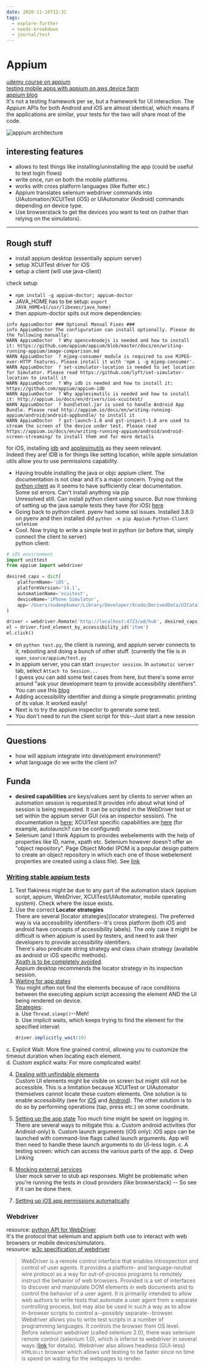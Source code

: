 ```yaml
---
date: 2020-11-16T12:32
tags: 
  - explore-further
  - needs-breakdown
  - journal/test
---
```


# Appium

[udemy course on appium](https://www.udemy.com/course/mobile-automation-using-appiumselenium-3/?utm_source=adwords&utm_medium=udemyads&utm_campaign=DSA_Catchall_la.EN_cc.INDIA&utm_content=deal4584&utm_term=_._ag_82569850245_._ad_437477497173_._kw__._de_c_._dm__._pl__._ti_dsa-485138043266_._li_1007748_._pd__._&matchtype=b)  
[testing mobile apps with appium on aws device farm](https://aws.amazon.com/blogs/mobile/testing-mobile-apps-with-cucumber-and-appium-through-testng-on-aws-device-farm/)  
[appium blog](https://appiumpro.com/edition)  
It's not a testing framework per se, but a framework for UI interaction. The Appium APIs for both Android and iOS are almost identical, which means if the applications are similar, your tests for the two will share most of the code.

![appium architecture](static/appium_arch.png)


## interesting features

- allows to test things like installing/uninstalling the app (could be useful to test login flows)
- write once, run on both the mobile platforms.
- works with cross platform languages (like flutter etc.)
- Appium translates selenium webdriver commands into UIAutomation/XCUITest (iOS) or UIAutomator (Android) commands depending on device type.
- Use browserstack to get the devices you want to test on (rather than relying on the simulators).

---
## Rough stuff

- install appium desktop (essentially appium server)
- setup XCUITest driver for iOS
- setup a client (will use java-client)


check setup
- `npm install -g appium-doctor; appium-doctor`
- JAVA_HOME has to be setup: `export JAVA_HOME=$(/usr/libexec/java_home)`
- then appium-doctor spits out more dependencies:
```
info AppiumDoctor ### Optional Manual Fixes ###
info AppiumDoctor The configuration can install optionally. Please do the following manually:
WARN AppiumDoctor  ? Why opencv4nodejs is needed and how to install it: https://github.com/appium/appium/blob/master/docs/en/writing-running-appium/image-comparison.md
WARN AppiumDoctor  ? mjpeg-consumer module is required to use MJPEG-over-HTTP features. Please install it with 'npm i -g mjpeg-consumer'.
WARN AppiumDoctor  ? set-simulator-location is needed to set location for Simulator. Please read https://github.com/lyft/set-simulator-location to install it
WARN AppiumDoctor  ? Why idb is needed and how to install it: https://github.com/appium/appium-idb
WARN AppiumDoctor  ? Why applesimutils is needed and how to install it: http://appium.io/docs/en/drivers/ios-xcuitest/
WARN AppiumDoctor  ? bundletool.jar is used to handle Android App Bundle. Please read http://appium.io/docs/en/writing-running-appium/android/android-appbundle/ to install it
WARN AppiumDoctor  ? gst-launch-1.0 and gst-inspect-1.0 are used to stream the screen of the device under test. Please read https://appium.io/docs/en/writing-running-appium/android/android-screen-streaming/ to install them and for more details

```

for iOS, installing [idb](https://fbidb.io/) and [applesimutils](https://github.com/appium/appium-xcuitest-driver) as they seem relevant.  
Indeed they are! IDB is for things like setting location, while apple simulation utils allow you to use permissions capability.

- Having trouble installing the java or objc appium client. The documentation is not clear and it's a major concern. Trying out the [python client](https://github.com/appium/python-client) as it seems to have sufficiently clear documentation.  
Some ssl errors. Can't install anything via pip  
Unresolved still. Can install python client using source. But now thinking of setting up the java sample tests they have (for iOS) [here](https://github.com/appium/appium/blob/master/sample-code/java/src/IOSBasicInteractionsTest.java)  
- Going back to python client. pyenv had some ssl issues. Installed 3.8.0 on pyenv and then installed did `python -m pip Appium-Python-Client selenium`
- Cool. Now trying to write a simple test in python (or before that, simply connect the client to server)  
python client:
```python
# iOS environment
import unittest
from appium import webdriver

desired_caps = dict(
    platformName='iOS',
    platformVersion='14.1',
    automationName='xcuitest',
    deviceName='iPhone Simulator',
    app='/Users/sudeepkumar/Library/Developer/Xcode/DerivedData/UICatalog-hbhjyiyopqrjqyepdvoermcfbeph/Build/Products/Debug-iphonesimulator/UICatalog.app'
)

driver = webdriver.Remote('http://localhost:4723/wd/hub', desired_caps)
el = driver.find_element_by_accessibility_id('item')
el.click()
```
- on `python test.py`, the client is running, and appium server connects to it, rebooting and doing a bunch of other stuff. (currently the file is in `open_source/appium/test.py`
- In appium server, you can start `inspector session`. In `automatic server` tab, select `Attach to Session...`  
I guess you can add some test cases from here, but there's some error around "ask your development team to provide accessibility identifiers". You can use this [blog](https://medium.com/the-ministry-of-testing/adding-accessibility-identifiers-to-an-ios-app-c8e09d9c20f3)
- Adding accessibility identifier and doing a simple programmatic printing of its value. It worked easily!
- Next is to try the appium inspector to generate some test.
- You don't need to run the client script for this--Just start a new session

---

## Questions
- how will appium integrate into development environment?
- what language do we write the client in?


## Funda
- **desired capabilities** are keys/values sent by clients to server when an automation session is requested.It provides info about what kind of session is being requested. It can be scripted in the WebDriver test or set within the appium server GUI (via an inspector session). The documentation is [here](https://github.com/appium/appium/blob/master/docs/en/writing-running-appium/caps.md); XCUITest specific capabilities are [here](https://github.com/appium/appium-xcuitest-driver#desired-capabilities) (for example, autolaunch? can be configured)
- Selenium (and Ι think Appium to provides webelements with the help of properties like ID, name, xpath etc. Selenium however doesn't offer an "object repository". Page Object Model (POΜ is a popular design pattern to create an object repository in which each one  of those webelement properties are created using a class file). See [link](https://www.tutorialspoint.com/selenium/selenium_page_object_model.htm)  

### [Writing stable appium tests](https://appiumpro.com/editions/19-making-your-appium-tests-fast-and-reliable-part-1-test-flakiness)
1. Test flakiness might be due to any part of the automation stack (appium script, appium, WebDriver, XCUITest/UIAutomator, mobile operating system). Check where the issue exists.
2. Use the correct **Locator strategies**  
There are several [locator strategies](locator strategies). The preferred way is via accessibility identifiers--It's cross platform (both iOS and android have concepts of accessibility labels). The only case it might be difficult is when appium is used by testers, and need to ask their developers to provide accessibility identifiers.  
There's also predicate string strategy and class chain strategy (available as android or iOS specific methods).  
[Xpath is to be completely avoided](mnig).  
Appium desktop recommends the locator strategy in its inspection session.
3. [Waiting for app states](Waiting)  
You might often not find the elements because of race conditions between the executing appium script accessing the element AND the UI being rendered on device.    
<u>Strategies</u>:  
a. Use `Thread.sleep()`--Meh!  
b. Use implicit waits, which keeps trying to find the element for the specified interval:
    ```java
    driver.implicitly_wait(10)
    ```  
c. Explicit Wait: More fine grained control, allowing you to customize the timeout duration when locating each element.  
d. Custom explicit waits: For more complicated waits!

4. [Dealing with unfindable elements](https://appiumpro.com/editions/22-making-your-appium-tests-fast-and-reliable-part-4-dealing-with-unfindable-elements)  
Custom UI elements might be visible on screen but might still not be accessible. This is a limitation because XCUITest or UIAutomator themselves cannot locate these custom elements. One solution is to enable accessibility (see for [iOS](https://developer.apple.com/library/archive/documentation/UserExperience/Conceptual/iPhoneAccessibility/Making_Application_Accessible/Making_Application_Accessible.html#//apple_ref/doc/uid/TP40008785-CH102-SW4) and [Android](https://developer.android.com/reference/android/view/accessibility/AccessibilityNodeProvider)). The other solution is to do so by performing operations (tap, press etc.) on some coordinate.

5. [Setting up the app state](https://appiumpro.com/editions/23-making-your-appium-tests-fast-and-reliable-part-5-setting-up-app-state)
Too much time might be spent on logging in. There are several ways to mitigate this:
a. Custom android activities (for Android-only)
b. Custom launch arguments (iOS only): iOS apps can be launched with command-line flags called launch arguments. App will then need to handle these launch arguments to do UI-less login.
c. A testing screen: which can access the various parts of the app.
d. Deep Linking

6. [Mocking external services](https://appiumpro.com/editions/26-making-your-appium-tests-fast-and-reliable-part-8-mocking-external-services)  
User mock server to stub api responses. Might be problematic when you're running the tests in cloud providers (like browserstack) -- So see if it can be done there.

7. [Setting up iOS app permissions automatically](https://appiumpro.com/editions/43-setting-ios-app-permissions-automatically)

### Webdriver
resource: [python API for WebDriver](sele)  
It's the protocol that selenium and appium both use to interact with web browsers or mobile devices/simulators.  
resource: [w3c specification of webdriver](https://w3c.github.io/webdriver/)  
> WebDriver is a remote control interface that enables introspection and control of user agents. It provides a platform- and language-neutral wire protocol as a way for out-of-process programs to remotely instruct the behavior of web browsers.
> Provided is a set of interfaces to discover and manipulate DOM elements in web documents and to control the behavior of a user agent. It is primarily intended to allow web authors to write tests that automate a user agent from a separate controlling process, but may also be used in such a way as to allow in-browser scripts to control a--possibly separate--browser.  
Webdriver allows you to write test scripts in a number of programming languages. It controls the browser from OS level.  
Before selenium webdriver (called selenium 2.0), there was selenium remote control (selenium 1.0), which is inferior to webdriver in several ways ([link](https://www.guru99.com/introduction-webdriver-comparison-selenium-rc.html) for details). Webdriver also allows headless (GUI-less) `HTMLUnit` browser which allows unit testing to be faster since no time is spend on waiting for the webpages to render.

